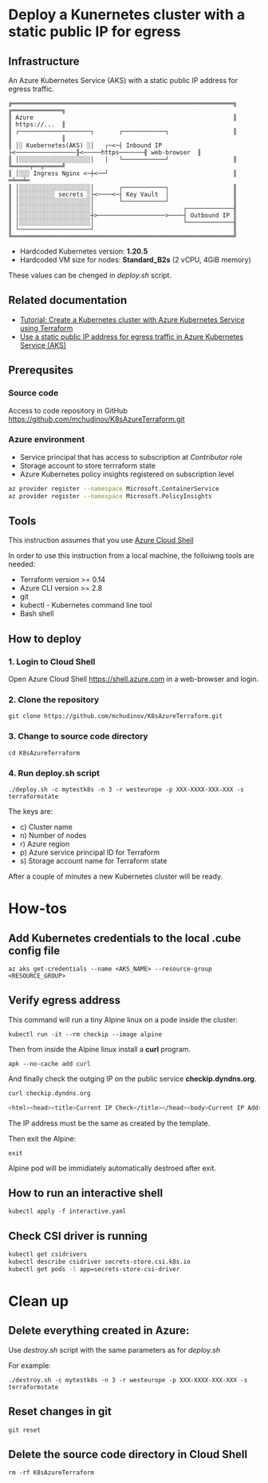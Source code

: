 # Deploy a Kunernetes cluster with a static public IP for egress

## Infrastructure
An Azure Kubernetes Service (AKS) with a static public IP address for egress traffic.
```
╔══════════════════════════════════════════════════════════════╗                  ╔══════════════╗  
║ Azure                                                        ║                  ║ https://...  ║
║ ┌────────────────────┐       ┌────────────┐                  ║                  ║              ║
║ │░ Kuebernetes(AKS) ░│   ┌─<─┤ Inbound IP ├<─────────────────╟<─────https───────╢ web-browser  ║
║ │░░░░░░░░░░░░░░░░░░░░│   │   └────────────┘                  ║                  ╚═════╤══╤═════╝
║ │░░░ Ingress Nginx <─┼<──┘                                   ║                       ═╧══╧═ 
║ │░░░░░░░░░░░░░░░░░░░░│       ┌────────────┐                  ║                    
║ │░░░░░░░░░░ secrets ░├<────<─┤ Key Vault  │                  ║
║ │░░░░░░░░░░░░░░░░░░░░│       └────────────┘                  ║
║ │░░░░░░░░░░░░░░░░░░░░│                         ┌─────────────╢               
║ │░░░░░░░░░░░░░░░░░░░░┼>───────────────────>────┤ Outbound IP ║ 
║ │░░░░░░░░░░░░░░░░░░░░│                         └─────────────╢                
║ └────────────────────┘                                       ║               
╚══════════════════════════════════════════════════════════════╝                                                                                               
```
* Hardcoded Kubernetes version: **1.20.5**
* Hardcoded VM size for nodes: **Standard_B2s** (2 vCPU, 4GiB memory)

These values can be chenged in _deploy.sh_ script.

## Related documentation
*  [Tutorial: Create a Kubernetes cluster with Azure Kubernetes Service using Terraform](https://docs.microsoft.com/en-us/azure/developer/terraform/create-k8s-cluster-with-tf-and-aks)
*  [Use a static public IP address for egress traffic in Azure Kubernetes Service (AKS)](https://docs.microsoft.com/en-us/azure/aks/egress)

## Prerequsites
### Source code
Access to code repository in GitHub
https://github.com/mchudinov/K8sAzureTerraform.git

### Azure environment
* Service principal that has access to subscription at _Contributor_ role
* Storage account to store terrraform state
* Azure Kubernetes policy insights registered on subscription level
```sh
az provider register --namespace Microsoft.ContainerService
az provider register --namespace Microsoft.PolicyInsights
```

## Tools
This instruction assumes that you use [Azure Cloud Shell](https://docs.microsoft.com/en-us/azure/cloud-shell/overview)

In order to use this instruction from a local machine, the folloiwng tools are needed:
*  Terraform version >= 0.14
*  Azure CLI version >= 2.8
*  git
*  kubectl - Kubernetes command line tool
*  Bash shell 

## How to deploy
### 1. Login to Cloud Shell
Open Azure Cloud Shell https://shell.azure.com in a web-browser and login.

### 2. Clone the repository 
`git clone https://github.com/mchudinov/K8sAzureTerraform.git`

### 3. Change to source code directory
`cd K8sAzureTerraform`

### 4. Run deploy.sh script
`./deploy.sh -c mytestk8s -n 3 -r westeurope -p XXX-XXXX-XXX-XXX -s terraformstate`

The keys are:
*  c) Cluster name
*  n) Number of nodes
*  r) Azure region
*  p) Azure service principal ID for Terraform
*  s) Storage account name for Terraform state

After a couple of minutes a new Kubernetes cluster will be ready.

# How-tos
## Add Kubernetes credentials to the local .cube config file
`az aks get-credentials --name <AKS_NAME> --resource-group <RESOURCE_GROUP>`

## Verify egress address
This command will run a tiny Alpine linux on a pode inside the cluster:

`kubectl run -it --rm checkip --image alpine`

Then from inside the Alpine linux install a **curl** program.

`apk --no-cache add curl`

And finally check the outging IP on the public service **checkip.dyndns.org**.
```sh
curl checkip.dyndns.org

<html><head><title>Current IP Check</title></head><body>Current IP Address: 40.121.183.52</body></html>
```
The IP address must be the same as created by the template.

Then exit the Alpine:

`exit`

Alpine pod will be immidiately automatically destroed after exit.

## How to run an interactive shell
`kubectl apply -f interactive.yaml`

## Check CSI driver is running
```sh
kubectl get csidrivers
kubectl describe csidriver secrets-store.csi.k8s.io
kubectl get pods -l app=secrets-store-csi-driver
```

# Clean up
## Delete everything created in Azure:
Use _destroy.sh_ script with the same parameters as for _deploy.sh_

For example:

`./destroy.sh -c mytestk8s -n 3 -r westeurope -p XXX-XXXX-XXX-XXX -s terraformstate`

## Reset changes in git
`git reset`

## Delete the source code directory in Cloud Shell
`rm -rf K8sAzureTerraform`